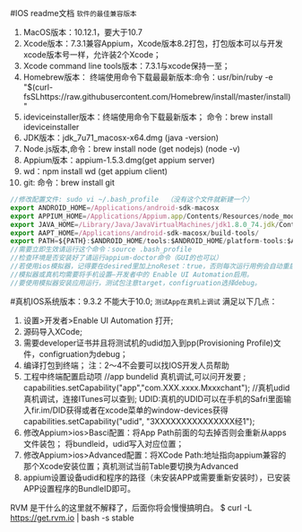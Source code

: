 #IOS readme文档 
````软件的最佳兼容版本````
1. MacOS版本：10.12.1，要大于10.7
2. Xcode版本：7.3.1兼容Appium，Xcode版本8.2打包，打包版本可以与开发xcode版本号一样，允许装2个Xcode；
3. Xcode command line tools版本：7.3.1与xcode保持一至；
4. Homebrew版本： 终端使用命令下载最最新版本:命令：usr/bin/ruby -e "$(curl-fsSLhttps://raw.githubusercontent.com/Homebrew/install/master/install)"
5. ideviceinstaller版本：终端使用命令下载最新版本；   命令：brew install ideviceinstaller
6. JDK版本：jdk_7u71_macosx-x64.dmg    (java -version)
7. Node.js版本,命令：brew install node (get nodejs)   (node -v)
8. Appium版本：appium-1.5.3.dmg(get appium server)
9. wd：npm install wd (get appium client)
10. git: 命令：brew install git
````js
//修改配置文件: sudo vi ~/.bash_profile  （没有这个文件就新建一个）
export ANDROID_HOME=/Applications/android-sdk-macosx
export APPIUM_HOME=/Applications/Appium.app/Contents/Resources/node_modules/
export JAVA_HOME=/Library/Java/JavaVirtualMachines/jdk1.8.0_74.jdk/Contents/Home  //注意jdk版本
export AAPT_HOME=/Applications/android-sdk-macosx/build-tools/
export PATH=${PATH}:$ANDROID_HOME/tools:$ANDROID_HOME/platform-tools:$APPIUM_HOME/.bin:$AAPT_HOME/23.0.3/  //注意sdk中build-tools版本
//需要立即生效请运行这个命令：source .bash_profile
//检查环境是否安装好了请运行appium-doctor命令（GUI的也可以）
//若使用ios模拟器，记得要在desired里加上noReset：true，否则每次运行用例会自动重启模拟器，安卓貌似不存在这种情况
//模拟器或真机均需要将手机设置—开发者中的 Enable UI Automation启用。
//要使用模拟器安装应用运行，测试包注意target，configruation选择debug。
````

#真机IOS系统版本：9.3.2    不能大于10.0;
````测试App在真机上调试````
满足以下几点：
1. 设置>开发者>Enable UI Automation 打开;
2. 源码导入XCode;
3. 需要developer证书并且将测试机的udid加入到pp(Provisioning Profile)文件，configruation为debug；
4. 编译打包到终端；
注：2〜4不会要可以找IOS开发人员帮助
5. 工程中终端配置启动项
//app bundelid 真机调试,可以问开发要 ;
capabilities.setCapability("app","com.XXX.xxxx.Mxxxchant");
//真机udid 真机调试，连接ITunes可以查到;
UDID:真机的UDID可以在手机的Safri里面输入fir.im/DID获得或者在xcode菜单的window-devices获得
capabilities.setCapability("udid", "3XXXXXXXXXXXXXXX经1");
6. 修改Appium>ios>Basci配置：将App Path前面的勾去掉否则会重新从apps文件装包； 将bundleid，udid写入对应位置；
7. 修改Appium>ios>Advanced配置：将XCode Path:地址指向appium兼容的那个Xcode安装位置；真机测试当前Table要切换为Advanced
8. appium设置设备udid和程序的路径（未安装APP或需要重新安装时），已安装APP设置程序的BundleID即可。

RVM 是干什么的这里就不解释了，后面你将会慢慢搞明白。
$ curl -L https://get.rvm.io | bash -s stable